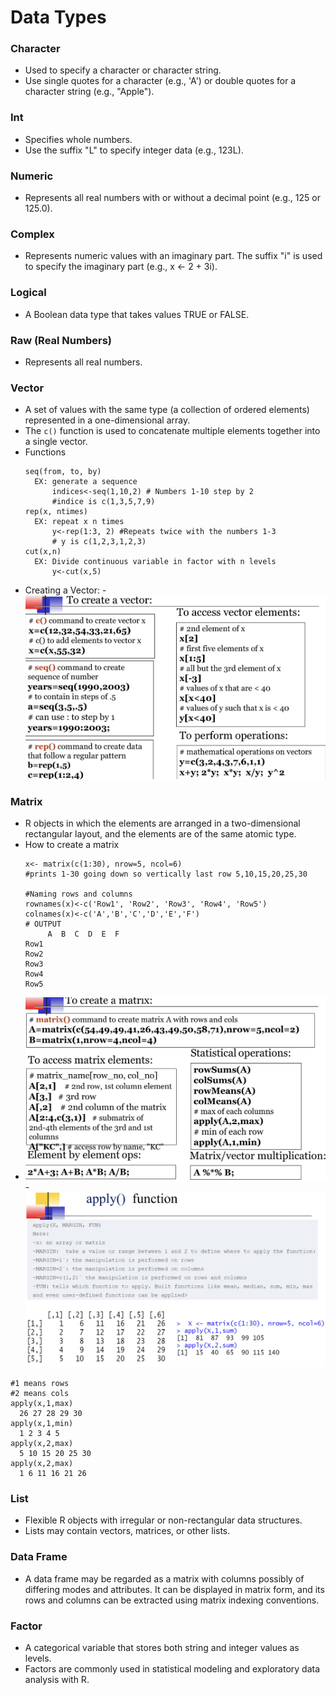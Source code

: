 # Data Types
### Character
  - Used to specify a character or character string.
  - Use single quotes for a character (e.g., 'A') or double quotes for a character string (e.g., "Apple").

### Int 
  - Specifies whole numbers.
  - Use the suffix "L" to specify integer data (e.g., 123L).

### Numeric
  - Represents all real numbers with or without a decimal point (e.g., 125 or 125.0).

### Complex
  - Represents numeric values with an imaginary part. The suffix "i" is used to specify the imaginary part (e.g., x <- 2 + 3i).

### Logical
  - A Boolean data type that takes values TRUE or FALSE.

### Raw (Real Numbers)
  - Represents all real numbers.

### Vector
  - A set of values with the same type (a collection of ordered elements) represented in a one-dimensional array.
  - The `c()` function is used to concatenate multiple elements together into a single vector.
  - Functions
    ```
    seq(from, to, by)
      EX: generate a sequence
          indices<-seq(1,10,2) # Numbers 1-10 step by 2
          #indice is c(1,3,5,7,9)
    rep(x, ntimes)
      EX: repeat x n times
          y<-rep(1:3, 2) #Repeats twice with the numbers 1-3
          # y is c(1,2,3,1,2,3)
    cut(x,n)
      EX: Divide continuous variable in factor with n levels
          y<-cut(x,5)
    ```
  - Creating a Vector:
      -![plot](IMG_0253.jpg)
### Matrix
  - R objects in which the elements are arranged in a two-dimensional rectangular layout, and the elements are of the same atomic type.
  - How to create a matrix
    ```
    x<- matrix(c(1:30), nrow=5, ncol=6)
    #prints 1-30 going down so vertically last row 5,10,15,20,25,30

    #Naming rows and columns
    rownames(x)<-c('Row1', 'Row2', 'Row3', 'Row4', 'Row5')
    colnames(x)<-c('A','B','C','D','E','F')
    # OUTPUT
         A  B  C  D  E  F
    Row1 
    Row2
    Row3
    Row4
    Row5 
    ```
  - ![plot](IMG_0254.jpg)
  -![plot](IMG_0255.jpg) 
```
#1 means rows
#2 means cols
apply(x,1,max)
  26 27 28 29 30
apply(x,1,min)
  1 2 3 4 5 
apply(x,2,max)
  5 10 15 20 25 30 
apply(x,2,max)
  1 6 11 16 21 26
```

### List
  - Flexible R objects with irregular or non-rectangular data structures.
  - Lists may contain vectors, matrices, or other lists.

### Data Frame
  - A data frame may be regarded as a matrix with columns possibly of differing modes and attributes. It can be displayed in matrix form, and its rows and columns can be extracted using matrix indexing conventions.

### Factor
  - A categorical variable that stores both string and integer values as levels.
  - Factors are commonly used in statistical modeling and exploratory data analysis with R.
